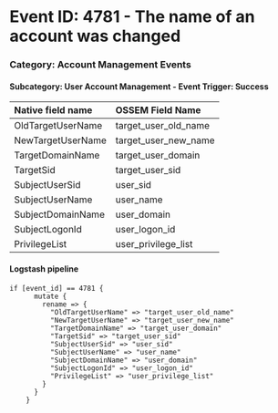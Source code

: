 # Event ID: 4781 - The name of an account was changed
### Category: Account Management Events
#### Subcategory: User Account Management - Event Trigger: Success

|Native field name            |OSSEM Field Name                     |
|:----------------------------|:------------------------------------|
| OldTargetUserName           | target_user_old_name                |
| NewTargetUserName           | target_user_new_name                |
| TargetDomainName            | target_user_domain                  |
| TargetSid                   | target_user_sid                     |
| SubjectUserSid              | user_sid                            |
| SubjectUserName             | user_name                           |
| SubjectDomainName           | user_domain                         |
| SubjectLogonId              | user_logon_id                       |
| PrivilegeList               | user_privilege_list                 |




#### Logstash pipeline

```
if [event_id] == 4781 {
      mutate {
        rename => {
          "OldTargetUserName" => "target_user_old_name"
          "NewTargetUserName" => "target_user_new_name"
          "TargetDomainName" => "target_user_domain"
          "TargetSid" => "target_user_sid"
          "SubjectUserSid" => "user_sid"
          "SubjectUserName" => "user_name"
          "SubjectDomainName" => "user_domain"
          "SubjectLogonId" => "user_logon_id"
          "PrivilegeList" => "user_privilege_list"
        }
      }
    }
```